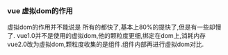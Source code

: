 ### vue 虚拟dom的作用
虚拟dom的作用并不能说是 所有的都快了,基本上80%的提快了,但是有一些却慢了.
vue1.0并不是使用的虚拟dom,他的颗粒度更细,绑定在dom上,消耗内存
vue2.0改为虚拟dom,颗粒度收集的是组件.组件内部再进行虚拟dom对比.

